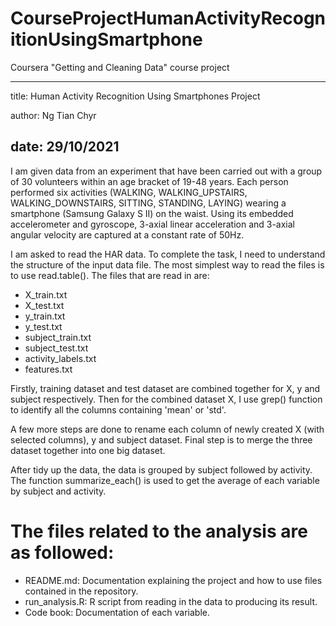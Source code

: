 # CourseProjectHumanActivityRecognitionUsingSmartphone
Coursera  "Getting and Cleaning Data" course project

---
title: Human Activity Recognition Using Smartphones Project

author: Ng Tian Chyr

date: 29/10/2021
---

I am given data from an experiment that have been carried out with a group of 30 volunteers within an age bracket of 19-48 years. Each person performed six activities (WALKING, WALKING_UPSTAIRS, WALKING_DOWNSTAIRS, SITTING, STANDING, LAYING) wearing a smartphone (Samsung Galaxy S II) on the waist. Using its embedded accelerometer and gyroscope, 3-axial linear acceleration and 3-axial angular velocity are captured at a constant rate of 50Hz.

I am asked to read the HAR data. To complete the task, I need to understand the structure of the input data file.
The most simplest way to read the files is to use read.table(). The files that are read in are:
- X_train.txt
- X_test.txt
- y_train.txt
- y_test.txt
- subject_train.txt
- subject_test.txt
- activity_labels.txt
- features.txt

Firstly, training dataset and test dataset are combined together for X, y and subject respectively.
Then for the combined dataset X, I use grep() function to identify all the columns containing 'mean' or 'std'.

A few more steps are done to rename each column of newly created X (with selected columns), y and subject dataset.
Final step is to merge the three dataset together into one big dataset.

After tidy up the data, the data is grouped by subject followed by activity. 
The function summarize_each() is used to get the average of each variable by subject and activity.


The files related to the analysis are as followed:
================================================================================

- README.md: Documentation explaining the project and how to use files contained in the repository.
- run_analysis.R: R script from reading in the data to producing its result.
- Code book: Documentation of each variable.

